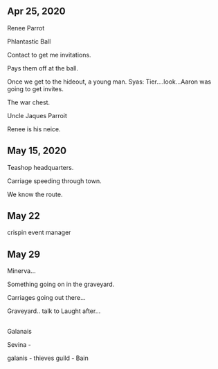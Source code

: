 ## Apr 25, 2020

Renee Parrot

Phlantastic Ball

Contact to get me invitations.

Pays them off at the ball.

Once we get to the hideout, a young man. Syas: Tier....look...Aaron was going to get invites.

The war chest.

Uncle Jaques Parroit

Renee is his neice.


## May 15, 2020

Teashop headquarters.

Carriage speeding through town.

We know the route.

## May 22
crispin event manager

## May 29
Minerva...

Something going on in the graveyard.

Carriages going out there...

Graveyard.. talk to Laught after...


##

Galanais

Sevina - 

galanis - thieves guild - Bain



